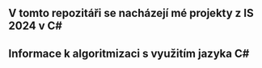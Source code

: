 ## V tomto repozitáři se nacházejí mé projekty z IS 2024 v C#

## Informace k algoritmizaci s využitím jazyka C#